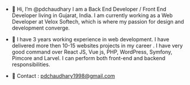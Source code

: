 - 👋 Hi, I’m @pdchaudhary I am a Back End Developer / Front End Developer living in Gujarat, India.
I am currently working as a Web Developer at Velox Softech, which is where my passion for design and development converge.

- 👀 I have 3 years working experience in web development. I have delivered more then 10-15 websites projects in my career . I have very good command over React JS, Vue js, PHP, WordPress, Symfony, Pimcore and Larvel. I can perform both front-end and backend responsibilities.

- 📱 Contact : pdchaudhary1998@gmail.com

<!---
pdchaudhary/pdchaudhary is a ✨ special ✨ repository because its `README.md` (this file) appears on your GitHub profile.
You can click the Preview link to take a look at your changes.
--->
